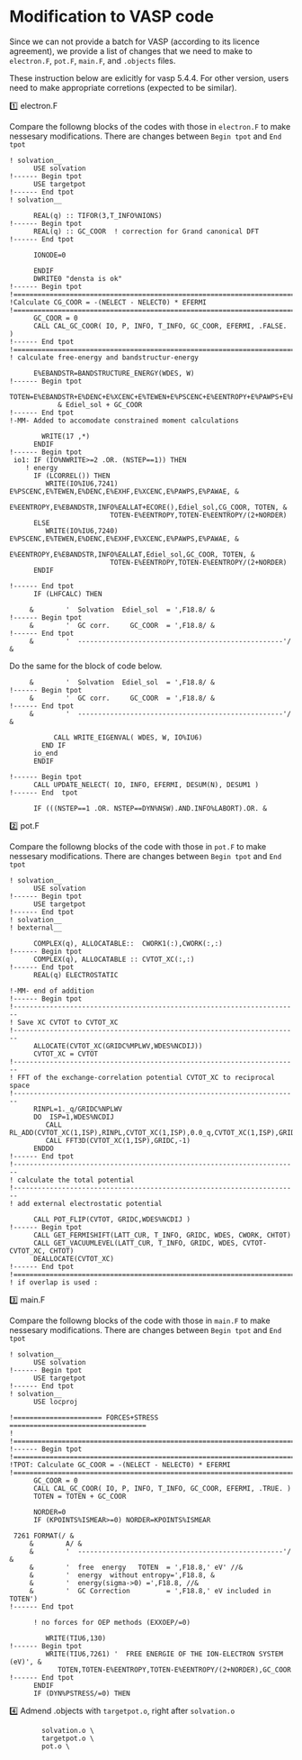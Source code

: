 # Modification to VASP code 

Since we can not provide a batch for VASP (according to its licence agreement), we provide a list of changes that we need to make to ```electron.F```, ```pot.F```, ```main.F```, and ```.objects``` files.

These instruction below are exlicitly for vasp 5.4.4. For other version, users need to make appropriate corretions (expected to be similar). 

:one: electron.F

Compare the followng blocks of the codes with those in ```electron.F``` to make nessesary modifications. There are changes between ```Begin tpot``` and ```End tpot```

```Fortran 
! solvation__
      USE solvation
!------ Begin tpot
      USE targetpot
!------ End tpot
! solvation__
```

```Fortran
      REAL(q) :: TIFOR(3,T_INFO%NIONS)
!------ Begin tpot
      REAL(q) :: GC_COOR  ! correction for Grand canonical DFT
!------ End tpot

      IONODE=0
```

```Fortran
      ENDIF
      DWRITE0 "densta is ok"
!------ Begin tpot
!=======================================================================
!Calculate CG_COOR = -(NELECT - NELECT0) * EFERMI
!=======================================================================
      GC_COOR = 0
      CALL CAL_GC_COOR( IO, P, INFO, T_INFO, GC_COOR, EFERMI, .FALSE. )
!------ End tpot
!=======================================================================
! calculate free-energy and bandstructur-energy
```

```Fortran
      E%EBANDSTR=BANDSTRUCTURE_ENERGY(WDES, W)
!------ Begin tpot
      TOTEN=E%EBANDSTR+E%DENC+E%XCENC+E%TEWEN+E%PSCENC+E%EENTROPY+E%PAWPS+E%PAWAE+INFO%EALLAT+E%EXHF+ECORE()+&
            & Ediel_sol + GC_COOR
!------ End tpot
!-MM- Added to accomodate constrained moment calculations
```

```Fortran
        WRITE(17 ,*)
      ENDIF
!------ Begin tpot
 io1: IF (IO%NWRITE>=2 .OR. (NSTEP==1)) THEN
    ! energy
      IF (LCORREL()) THEN
         WRITE(IO%IU6,7241) E%PSCENC,E%TEWEN,E%DENC,E%EXHF,E%XCENC,E%PAWPS,E%PAWAE, &
                         E%EENTROPY,E%EBANDSTR,INFO%EALLAT+ECORE(),Ediel_sol,CG_COOR, TOTEN, &
                         TOTEN-E%EENTROPY,TOTEN-E%EENTROPY/(2+NORDER)   
      ELSE
         WRITE(IO%IU6,7240) E%PSCENC,E%TEWEN,E%DENC,E%EXHF,E%XCENC,E%PAWPS,E%PAWAE, &
                         E%EENTROPY,E%EBANDSTR,INFO%EALLAT,Ediel_sol,GC_COOR, TOTEN, &
                         TOTEN-E%EENTROPY,TOTEN-E%EENTROPY/(2+NORDER)
      ENDIF

!------ End tpot
      IF (LHFCALC) THEN 
```

```Fortran
     &        '  Solvation  Ediel_sol  = ',F18.8/ &
!------ Begin tpot
     &        '  GC corr.     GC_COOR  = ',F18.8/ &
!------ End tpot
     &        '  ---------------------------------------------------'/ &
```
Do the same for the block of code below.
```Fortran
     &        '  Solvation  Ediel_sol  = ',F18.8/ &
!------ Begin tpot
     &        '  GC corr.     GC_COOR  = ',F18.8/ &
!------ End tpot
     &        '  ---------------------------------------------------'/ &
```

```Fortran
           CALL WRITE_EIGENVAL( WDES, W, IO%IU6)
        END IF
      io_end
      ENDIF

!------ Begin tpot
      CALL UPDATE_NELECT( IO, INFO, EFERMI, DESUM(N), DESUM1 ) 
!------ End  tpot

      IF (((NSTEP==1 .OR. NSTEP==DYN%NSW).AND.INFO%LABORT).OR. &
```

:two: pot.F

Compare the followng blocks of the code with those in ```pot.F``` to make nessesary modifications. There are changes between ```Begin tpot``` and ```End tpot```

```Fortran
! solvation__
      USE solvation
!------ Begin tpot
      USE targetpot
!------ End tpot
! solvation__
! bexternal__
```

```Fortran
      COMPLEX(q), ALLOCATABLE::  CWORK1(:),CWORK(:,:)
!------ Begin tpot
      COMPLEX(q), ALLOCATABLE :: CVTOT_XC(:,:)
!------ End tpot
      REAL(q) ELECTROSTATIC
```

```Fortran
!-MM- end of addition
!------ Begin tpot
!-----------------------------------------------------------------------
! Save XC CVTOT to CVTOT_XC
!-----------------------------------------------------------------------      
      ALLOCATE(CVTOT_XC(GRIDC%MPLWV,WDES%NCDIJ))
      CVTOT_XC = CVTOT
!-----------------------------------------------------------------------
! FFT of the exchange-correlation potential CVTOT_XC to reciprocal space
!-----------------------------------------------------------------------
      RINPL=1._q/GRIDC%NPLWV
      DO  ISP=1,WDES%NCDIJ
         CALL RL_ADD(CVTOT_XC(1,ISP),RINPL,CVTOT_XC(1,ISP),0.0_q,CVTOT_XC(1,ISP),GRIDC)
         CALL FFT3D(CVTOT_XC(1,ISP),GRIDC,-1)
      ENDDO
!------ End tpot
!-----------------------------------------------------------------------
! calculate the total potential
!-----------------------------------------------------------------------
! add external electrostatic potential
```

```Fortran
      CALL POT_FLIP(CVTOT, GRIDC,WDES%NCDIJ )
!------ Begin tpot
      CALL GET_FERMISHIFT(LATT_CUR, T_INFO, GRIDC, WDES, CWORK, CHTOT)
      CALL GET_VACUUMLEVEL(LATT_CUR, T_INFO, GRIDC, WDES, CVTOT-CVTOT_XC, CHTOT)
      DEALLOCATE(CVTOT_XC)
!------ End tpot
!=======================================================================
! if overlap is used :
```

:three: main.F

Compare the followng blocks of the code with those in ```main.F``` to make nessesary modifications. There are changes between ```Begin tpot``` and ```End tpot```

```Fortran
! solvation__
      USE solvation
!------ Begin tpot
      USE targetpot
!------ End tpot
! solvation__
      USE locproj
```

```Fortran
!====================== FORCES+STRESS ==================================
!
!=======================================================================
!------ Begin tpot
!=======================================================================
!TPOT: Calculate GC_COOR = -(NELECT - NELECT0) * EFERMI
!=======================================================================
      GC_COOR = 0
      CALL CAL_GC_COOR( IO, P, INFO, T_INFO, GC_COOR, EFERMI, .TRUE. )
      TOTEN = TOTEN + GC_COOR

      NORDER=0
      IF (KPOINTS%ISMEAR>=0) NORDER=KPOINTS%ISMEAR

 7261 FORMAT(/ &
     &        A/ &
     &        '  ---------------------------------------------------'/ &
     &        '  free  energy   TOTEN  = ',F18.8,' eV' //&
     &        '  energy  without entropy=',F18.8, &
     &        '  energy(sigma->0) =',F18.8, //&
     &        '  GC Correction         = ',F18.8,' eV included in TOTEN')
!------ End tpot

      ! no forces for OEP methods (EXXOEP/=0)
```

```Fortran
         WRITE(TIU6,130)
!------ Begin tpot
         WRITE(TIU6,7261) '  FREE ENERGIE OF THE ION-ELECTRON SYSTEM (eV)', & 
            TOTEN,TOTEN-E%EENTROPY,TOTEN-E%EENTROPY/(2+NORDER),GC_COOR
!------ End tpot
      ENDIF
      IF (DYN%PSTRESS/=0) THEN
```

:four: Admend .objects with ```targetpot.o```, right after ```solvation.o```
```
        solvation.o \
        targetpot.o \
        pot.o \
```

